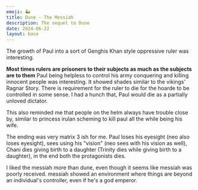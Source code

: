 ```yaml
---
emoji: 🏜️
title: Dune - The Messiah
description: The sequel to Dune
date: 2024-06-22
layout: base
---
```


The growth of Paul into a sort of Genghis Khan style oppressive ruler was interesting. 

__Most times rulers are prisoners to their subjects as much as the subjects are to them__
Paul being helpless to control his army conquering and killing innocent people was interesting. It showed shades similar to the vikings' Ragnar Story. There is requirement for the ruler to die for the hoarde to be controlled in some sense. I had a hunch that, Paul would die as a partially unloved dictator.

This also reminded me that people on the helm always have trouble close by, similar to princess irulan scheming to kill paul all the while being his wife.

The ending was very matrix 3 ish for me. Paul loses his eyesight (neo also loses eyesight), sees using his "vision" (neo sees with his vision as well), Chani dies giving birth to a daughter (Trinity dies while giving birth to a daughter), in the end both the protagonists dies.

I liked the messiah more than dune, even though it seems like messiah was poorly received. messiah showed an environment where things are beyond an individual's controller, even if he's a god emperor.



